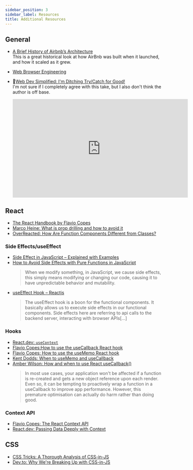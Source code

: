 ```yaml
---
sidebar_position: 3
sidebar_label: Resources
title: Additional Resources
---
```


<!-- markdownlint-disable no-inline-html no-trailing-punctuation -->

## General

- [A Brief History of Airbnb’s Architecture](https://blog.bytebytego.com/p/a-brief-history-of-airbnbs-architecture?r=1g0l&utm_campaign=post&utm_medium=web)
  <br/>This is a great historical look at how AirBnb was built when it launched, and how it scaled as it grew.
- [Web Browser Engineering](https://browser.engineering/index.html)
- :movie_camera:[Web Dev Simplified: I'm Ditching Try/Catch for Good!](https://www.youtube.com/watch?v=AdmGHwvgaVs)
  <br/>I'm not sure if I completely agree with this take, but I also don't think the author is off base.

  <iframe width="560" height="315" src="https://www.youtube.com/embed/AdmGHwvgaVs?si=ZQ0AzY8liNq6GaQj" title="YouTube video player" frameborder="0" allow="accelerometer; autoplay; clipboard-write; encrypted-media; gyroscope; picture-in-picture; web-share" referrerpolicy="strict-origin-when-cross-origin" allowfullscreen></iframe>


## React

- [The React Handbook by Flavio Copes](https://reacthandbook.com/)
- [Marco Heine: What is prop drilling and how to avoid it](https://marcoheine.com/blog/what-is-prop-drilling-and-how-to-avoid-it)
- [OverReacted: How Are Function Components Different from Classes?](https://overreacted.io/how-are-function-components-different-from-classes/)

### Side Effects/useEffect

- [Side Effect in JavaScript – Explained with Examples](https://codesweetly.com/side-effect)
- [How to Avoid Side Effects with Pure Functions in JavaScript](https://javascript.plainenglish.io/how-to-avoid-side-effects-using-pure-functions-in-javascript-366acaafb60c)
  <br/>
  > When we modify something, in JavaScript, we cause side effects, this simply means modifying or changing our code, causing it to have unpredictable behavior and mutability.
- [useEffect Hook – Reactjs](https://www.tothenew.com/blog/useeffect-hook-reactjs/)
  <br/>
  > The useEffect hook is a boon for the functional components. It basically allows us to execute side effects in our functional components. Side effects here are referring to api calls to the backend server, interacting with browser APIs[...]

### Hooks

- [React.dev: `useContext`](https://react.dev/reference/react/useContext)
- [Flavio Copes:How to use the useCallback React hook](https://flaviocopes.com/react-hook-usecallback/)
- [Flavio Copes: How to use the useMemo React hook](https://flaviocopes.com/react-hook-usememo/)
- [Kent Dodds: When to useMemo and useCallback](https://kentcdodds.com/blog/usememo-and-usecallback)
- [Amber Wilson: How and when to use React useCallback()](https://amberwilson.co.uk/blog/how-and-when-to-use-react-usecallback/)
  <br/>
  > In most use cases, your application won't be affected if a function is re-created and gets a new object reference upon each render. Even so, it can be tempting to proactively wrap a function in a useCallback to improve app performance. However, this premature optimisation can actually do harm rather than doing good.

### Context API

- [Flavio Copes: The React Context API](https://flaviocopes.com/react-context-api/)
- [React.dev: Passing Data Deeply with Context](https://react.dev/learn/passing-data-deeply-with-context)

## CSS

- [CSS Tricks: A Thorough Analysis of CSS-in-JS](https://css-tricks.com/a-thorough-analysis-of-css-in-js/)
- [Dev.to: Why We're Breaking Up with CSS-in-JS](https://dev.to/srmagura/why-were-breaking-up-wiht-css-in-js-4g9b)
